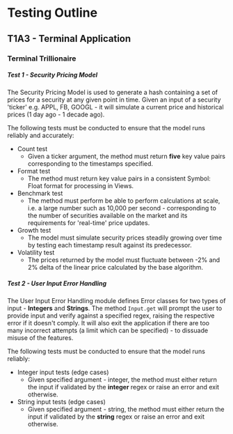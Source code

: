 # Testing Outline
## T1A3 - Terminal Application
### Terminal Trillionaire

##### Test 1 - Security Pricing Model

The Security Pricing Model is used to generate a hash containing a set of prices for a security at any given point in time. Given an input of a security 'ticker' e.g. APPL, FB, GOOGL - it will simulate a current price and historical prices (1 day ago - 1 decade ago).

The following tests must be conducted to ensure that the model runs reliably and accurately:

- Count test
    - Given a ticker argument, the method must return **five** key value pairs corresponding to the timestamps specified.
- Format test
    - The method must return key value pairs in a consistent Symbol: Float format for processing in Views.
- Benchmark test
    - The method must perform be able to perform calculations at scale, i.e. a large number such as 10,000 per second - corresponding to the number of securities available on the market and its requirements for 'real-time' price updates.
- Growth test
    - The model must simulate security prices steadily growing over time by testing each timestamp result against its predecessor.
- Volatility test
    - The prices returned by the model must fluctuate between -2% and 2% delta of the linear price calculated by the base algorithm.

##### Test 2 - User Input Error Handling

The User Input Error Handling module defines Error classes for two types of input - **Integers** and **Strings**. The method `Input.get` will prompt the user to provide input and verify against a specified regex, raising the respective error if it doesn't comply. It will also exit the application if there are too many incorrect attempts (a limit which can be specified) - to dissuade misuse of the features.

The following tests must be conducted to ensure that the model runs reliably:

- Integer input tests (edge cases)
    - Given specified argument - integer, the method must either return the input if validated by the **integer** regex or raise an error and exit otherwise.
- String input tests (edge cases)
    - Given specified argument - string, the method must either return the input if validated by the **string** regex or raise an error and exit otherwise.